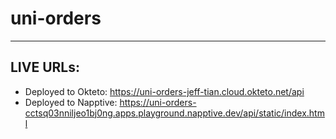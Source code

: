 # uni-orders

-----

## LIVE URLs:
- Deployed to Okteto: https://uni-orders-jeff-tian.cloud.okteto.net/api
- Deployed to Napptive: https://uni-orders-cctsq03nniljeo1bj0ng.apps.playground.napptive.dev/api/static/index.html

